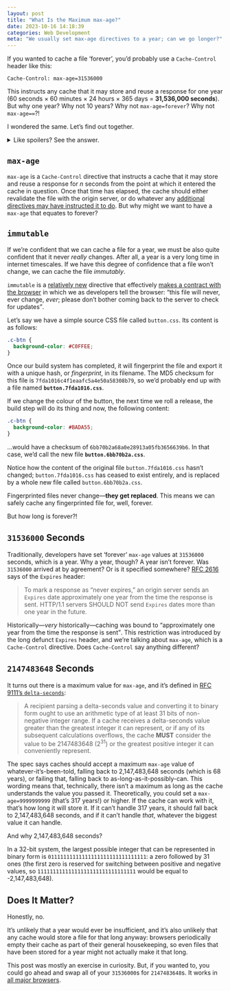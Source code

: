```yaml
---
layout: post
title: "What Is the Maximum max-age?"
date: 2023-10-16 14:18:39
categories: Web Development
meta: "We usually set max-age directives to a year; can we go longer?"
---
```


If you wanted to cache a file ‘forever’, you’d probably use a `Cache-Control`
header like this:

```
Cache-Control: max-age=31536000
```

This instructs any cache that it may store and reuse a response for one year (60
seconds × 60 minutes × 24 hours × 365 days = **31,536,000 seconds**). But why
one year? Why not 10 years? Why not `max-age=forever`? Why not `max-age=∞`?!

I wondered the same. Let’s find out together.

<details>
  <summary>Like spoilers? See the answer.</summary>
  <p>It’s <code>2147483648</code> seconds, or 68 years. To find out why, read on!</p>
</details>

## `max-age`

`max-age` is a `Cache-Control` directive that instructs a cache that it may
store and reuse a response for <var>n</var> seconds from the point at which it
entered the cache in question. Once that time has elapsed, the cache should
either revalidate the file with the origin server, or do whatever any
[additional directives may have instructed it to
do](/2019/03/cache-control-for-civilians/). But why might we want to have
a `max-age` that equates to forever?

## `immutable`

If we’re confident that we can cache a file for a year, we must be also quite
confident that it never _really_ changes. After all, a year is a very long time
in internet timescales. If we have this degree of confidence that a file won’t
change, we can cache the file <i>immutably</i>.

`immutable` is a [relatively
new](https://mailarchive.ietf.org/arch/msg/httpbisa/6gS9zGCh4tIB3hKa67wsoHdb4gY/)
directive that effectively [makes a contract with the
browser](/2019/03/cache-control-for-civilians/#immutable) in which we as
developers tell the browser: <q>this file will never, ever change, _ever_;
please don’t bother coming back to the server to check for updates</q>.

Let’s say we have a simple source CSS file called `button.css`. Its content is
as follows:

```css
.c-btn {
  background-color: #C0FFEE;
}
```

Once our build system has completed, it will fingerprint the file and export it
with a unique hash, or _fingerprint_, in its filename. The MD5 checksum for this
file is `7fda1016c4f1eaafc5a4e50a58308b79`, so we’d probably end up with a file
named **`button.7fda1016.css`**.

If we change the colour of the button, the next time we roll a release, the
build step will do its thing and now, the following content:

```css
.c-btn {
  background-color: #BADA55;
}
```

…would have a checksum of `6bb70b2a68a0e28913a05fb3656639b6`. In that case, we’d
call the new file **`button.6bb70b2a.css`**.

Notice how the content of the original file `button.7fda1016.css` hasn’t
changed; `button.7fda1016.css` has ceased to exist entirely, and is replaced by
a whole new file called `button.6bb70b2a.css`.

Fingerprinted files never change—**they get replaced**. This means we can safely
cache any fingerprinted file for, well, forever.

But how long is forever?!

## `31536000` Seconds

Traditionally, developers have set ‘forever’ `max-age` values at `31536000`
seconds, which is a year. Why a year, though? A year isn’t forever. Was
`31536000` arrived at by agreement? Or is it specified somewhere? [RFC
2616](https://datatracker.ietf.org/doc/html/rfc2616#section-14.21) says of the
`Expires` header:

> To mark a response as “never expires,” an origin server sends an `Expires`
> date approximately one year from the time the response is sent. HTTP/1.1
> servers SHOULD NOT send `Expires` dates more than one year in the future.

Historically—_very_ historically—caching was bound to <q>approximately one year
from the time the response is sent</q>. This restriction was introduced by the
long defunct `Expires` header, and we’re talking about `max-age`, which is
a `Cache-Control` directive. Does `Cache-Control` say anything different?

## `2147483648` Seconds

It turns out there is a maximum value for `max-age`, and it’s defined in [RFC
9111’s
`delta-seconds`](https://datatracker.ietf.org/doc/html/rfc9111#section-1.2.2):

> A recipient parsing a delta-seconds value and converting it to binary form
> ought to use an arithmetic type of at least 31 bits of non-negative integer
> range. If a cache receives a delta-seconds value greater than the greatest
> integer it can represent, or if any of its subsequent calculations overflows,
> the cache **MUST** consider the value to be 2147483648 (2<sup>31</sup>) or the
> greatest positive integer it can conveniently represent.

The spec says caches should accept a maximum `max-age` value of
whatever-it’s-been-told, falling back to 2,147,483,648 seconds (which is 68
years), or failing that, falling back to as-long-as-it-possibly-can. This
wording means that, technically, there isn’t a maximum as long as the cache
understands the value you passed it. Theoretically, you could set
a `max-age=9999999999` (that’s 317 years!) or higher. If the cache can work with
it, that’s how long it will store it. If it can’t handle 317 years, it should
fall back to 2,147,483,648 seconds, and if it can’t handle _that_, whatever the
biggest value it can handle.

And why 2,147,483,648 seconds?

In a 32-bit system, the largest possible integer that can be represented in
binary form is `01111111111111111111111111111111`: a zero followed by 31 ones
(the first zero is reserved for switching between positive and negative values,
so `11111111111111111111111111111111` would be equal to -2,147,483,648).

## Does It Matter?

Honestly, no.

It’s unlikely that a year would ever be insufficient, and it’s also unlikely
that any cache would store a file for that long anyway: browsers periodically
empty their cache as part of their general housekeeping, so even files that have
been stored for a year might not actually make it that long.

This post was mostly an exercise in curiosity. But, if you wanted to, you could
go ahead and swap all of your `31536000`s for `2147483648`s. It works in [all
major browsers](https://cache-tests.fyi/).
